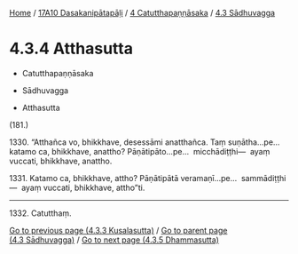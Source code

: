 
[Home](/) / [17A10 Dasakanipātapāḷi](../...md) / [4 Catutthapaṇṇāsaka](...md) / [4.3 Sādhuvagga](../17A10/4/4.3.md)

# 4.3.4 Atthasutta

* Catutthapaṇṇāsaka

* Sādhuvagga

* Atthasutta

(181.)

1330\. “Atthañca vo, bhikkhave, desessāmi anatthañca. Taṃ suṇātha…pe…  katamo ca, bhikkhave, anattho? Pāṇātipāto…pe…  micchādiṭṭhi—  ayaṃ vuccati, bhikkhave, anattho.

1331\. Katamo ca, bhikkhave, attho? Pāṇātipātā veramaṇī…pe…  sammādiṭṭhi—  ayaṃ vuccati, bhikkhave, attho”ti.

---

1332\. Catutthaṃ.



[Go to previous page (4.3.3 Kusalasutta)](4.3.3.md) / [Go to parent page (4.3 Sādhuvagga)](../17A10/4/4.3.md) / [Go to next page (4.3.5 Dhammasutta)](4.3.5.md)


